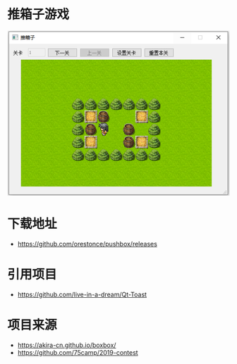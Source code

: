 # 推箱子游戏
![](image/screenshot.png)

# 下载地址
* https://github.com/orestonce/pushbox/releases

# 引用项目
  * https://github.com/live-in-a-dream/Qt-Toast
# 项目来源
  * https://akira-cn.github.io/boxbox/
  * https://github.com/75camp/2019-contest